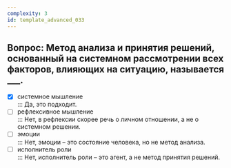 ```yaml
---
complexity: 3
id: template_advanced_033
---
```

## Вопрос: Метод анализа и принятия решений, основанный на системном рассмотрении всех факторов, влияющих на ситуацию, называется ___.

- [x] системное мышление  
  ::: Да, это подходит.  
- [ ] рефлексивное мышление  
  ::: Нет, в рефлексии скорее речь о личном отношении, а не о системном решении.  
- [ ] эмоции  
  ::: Нет, эмоции – это состояние человека, но не метод анализа.  
- [ ] исполнитель роли  
  ::: Нет, исполнитель роли – это агент, а не метод принятия решений.